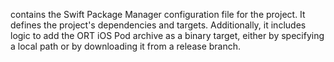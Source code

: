 contains the Swift Package Manager configuration file for the project. It defines the project's dependencies and targets. Additionally, it includes logic to add the ORT iOS Pod archive as a binary target, either by specifying a local path or by downloading it from a release branch.